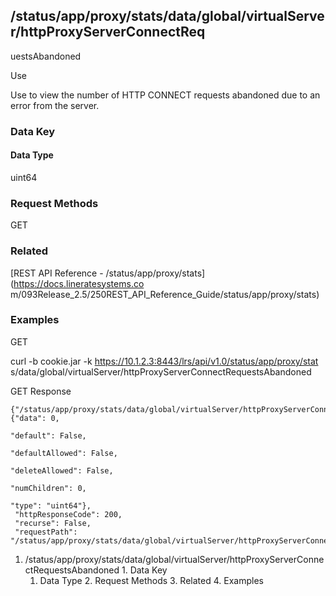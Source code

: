 ## /status/app/proxy/stats/data/global/virtualServer/httpProxyServerConnectReq
uestsAbandoned

Use

Use to view the number of HTTP CONNECT requests abandoned due to an error from
the server.

### Data Key

#### Data Type

uint64

### Request Methods

GET

### Related

[REST API Reference - /status/app/proxy/stats](https://docs.lineratesystems.co
m/093Release_2.5/250REST_API_Reference_Guide/status/app/proxy/stats)

### Examples

GET

curl -b cookie.jar -k https://10.1.2.3:8443/lrs/api/v1.0/status/app/proxy/stat
s/data/global/virtualServer/httpProxyServerConnectRequestsAbandoned

GET Response

    
    {"/status/app/proxy/stats/data/global/virtualServer/httpProxyServerConnectRequestsAbandoned": {"data": 0,
                                                                                                 "default": False,
                                                                                                 "defaultAllowed": False,
                                                                                                 "deleteAllowed": False,
                                                                                                 "numChildren": 0,
                                                                                                 "type": "uint64"},
     "httpResponseCode": 200,
     "recurse": False,
     "requestPath": "/status/app/proxy/stats/data/global/virtualServer/httpProxyServerConnectRequestsAbandoned"}
    

  1. /status/app/proxy/stats/data/global/virtualServer/httpProxyServerConnectRequestsAbandoned
    1. Data Key
      1. Data Type
    2. Request Methods
    3. Related
    4. Examples

